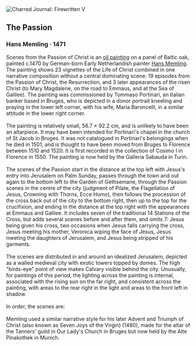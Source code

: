<div class="artwork-of-the-day">
  <div class="container">
    <div class="img-wrapper">
      <img
        src="https://uploads0.wikiart.org/images/hans-memling/the-passion-1471.jpg!Large.jpg"
        alt="Charred Journal: Firewritten V" />
    </div>
    <div class="artwork-detail">
      <div class="artwork-origin"> 
        <h2 class="artwork-name">The Passion</h2>
        <h3 class="artist">
          Hans Memling
                    ·  1471
        </h3>
      </div>
      <p class="description">
        <span class="artwork-description-text ng-binding" ng-bind-html="viewModel.ArtworkOfTheDay.Description | unsafe">Scenes from the Passion of Christ is an <a target="_blank" href="/en/paintings-by-media/oil-on-sacking">oil painting</a> on a panel of Baltic oak, painted c.1470 by German-born Early Netherlandish painter <a target="_blank" href="/en/hans-memling">Hans Memling</a>. The painting shows 23 vignettes of the Life of Christ combined in one narrative composition without a central dominating scene: 19 episodes from the Passion of Christ, the Resurrection, and 3 later appearances of the risen Christ (to Mary Magdalene, on the road to Emmaus, and at the Sea of Galilee). The painting was commissioned by Tommaso Portinari, an Italian banker based in Bruges, who is depicted in a donor portrait kneeling and praying in the lower left corner, with his wife, Maria Baroncelli, in a similar attitude in the lower right corner.
<br>
<br>The painting is relatively small, 56.7 × 92.2&nbsp;cm, and is unlikely to have been an altarpiece. It may have been intended for Portinari's chapel in the church of St Jacob in Bruges. It was not catalogued in Portinari's belongings when he died in 1501, and is thought to have been moved from Bruges to Florence between 1510 and 1520. It is first recorded in the collection of Cosimo I in Florence in 1550. The painting is now held by the Galleria Sabauda in Turin.
<br>
<br>The scenes of the Passion start in the distance at the top left with Jesus's entry into Jerusalem on Palm Sunday, passes through the town and out again to the bottom left to the Garden of Gethsemane, through the Passion scenes in the centre of the city (judgment of Pilate, the Flagellation of Jesus, Crowning with Thorns, Ecce Homo), then follows the procession of the cross back out of the city to the bottom right, then up to the top for the crucifixion, and ending in the distance at the top right with the appearances at Emmaus and Galilee. It includes seven of the traditional 14 Stations of the Cross, but adds several scenes before and after them, and omits 7: Jesus being given his cross, two occasions when Jesus falls carrying the cross, Jesus meeting his mother, Veronica wiping the face of Jesus, Jesus meeting the daughters of Jerusalem, and Jesus being stripped of his garments.
<br>
<br>The scenes are distributed in and around an idealized Jerusalem, depicted as a walled medieval city with exotic towers topped by domes. The high "birds-eye" point of view makes Calvary visible behind the city. Unusually, for paintings of this period, the lighting across the painting is internal, associated with the rising sun on the far right, and consistent across the painting, with areas to the rear right in the light and areas to the front left in shadow.
<br>
<br>In order, the scenes are:
<br>
<br>Memling used a similar narrative style for his later Advent and Triumph of Christ (also known as Seven Joys of the Virgin) (1480), made for the altar of the Tanners' guild in Our Lady's Church in Bruges but now held by the Alte Pinakothek in Munich.</span>
                        <div class="text-shadow-container" ng-show="showShadow" style=""></div>
      </p>
    </div>
  </div>

</div>
